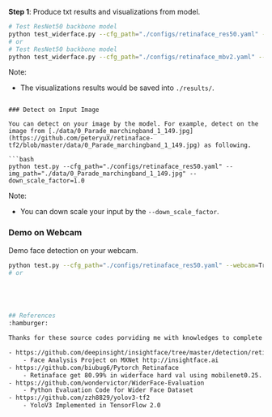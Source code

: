 

**Step 1**: Produce txt results and visualizations from model.
```bash
# Test ResNet50 backbone model
python test_widerface.py --cfg_path="./configs/retinaface_res50.yaml" --gpu=0
# or
# Test ResNet50 backbone model
python test_widerface.py --cfg_path="./configs/retinaface_mbv2.yaml" --gpu=0
```

Note:
- The visualizations results would be saved into `./results/`.


```

### Detect on Input Image

You can detect on your image by the model. For example, detect on the image from [./data/0_Parade_marchingband_1_149.jpg](https://github.com/peteryuX/retinaface-tf2/blob/master/data/0_Parade_marchingband_1_149.jpg) as following.

```bash
python test.py --cfg_path="./configs/retinaface_res50.yaml" --img_path="./data/0_Parade_marchingband_1_149.jpg" --down_scale_factor=1.0

```

Note:
- You can down scale your input by the `--down_scale_factor`.

### Demo on Webcam

Demo face detection on your webcam.
```bash
python test.py --cfg_path="./configs/retinaface_res50.yaml" --webcam=True --down_scale_factor=1.0
# or





## References
:hamburger:

Thanks for these source codes porviding me with knowledges to complete this repository.

- https://github.com/deepinsight/insightface/tree/master/detection/retinaface (Official)
    - Face Analysis Project on MXNet http://insightface.ai
- https://github.com/biubug6/Pytorch_Retinaface
    - Retinaface get 80.99% in widerface hard val using mobilenet0.25.
- https://github.com/wondervictor/WiderFace-Evaluation
    - Python Evaluation Code for Wider Face Dataset
- https://github.com/zzh8829/yolov3-tf2
    - YoloV3 Implemented in TensorFlow 2.0
